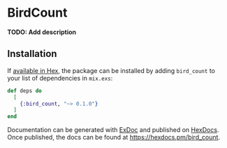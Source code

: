 # BirdCount

**TODO: Add description**

## Installation

If [available in Hex](https://hex.pm/docs/publish), the package can be installed
by adding `bird_count` to your list of dependencies in `mix.exs`:

```elixir
def deps do
  [
    {:bird_count, "~> 0.1.0"}
  ]
end
```

Documentation can be generated with [ExDoc](https://github.com/elixir-lang/ex_doc)
and published on [HexDocs](https://hexdocs.pm). Once published, the docs can
be found at <https://hexdocs.pm/bird_count>.

